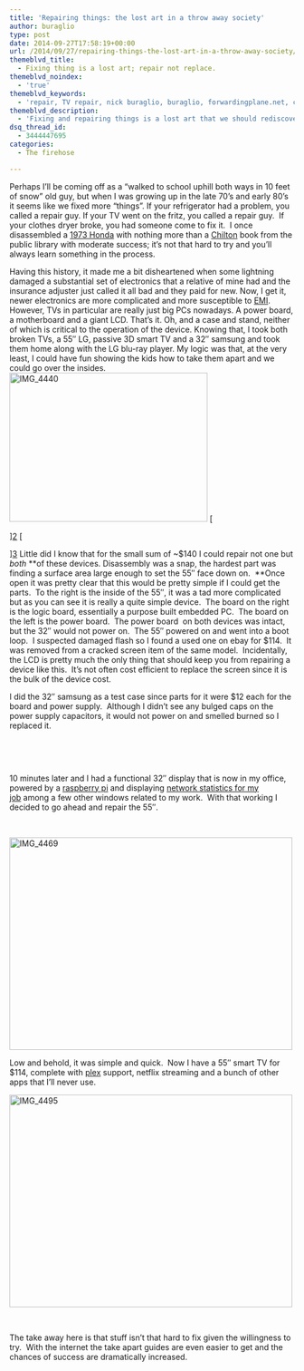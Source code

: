 ```yaml
---
title: 'Repairing things: the lost art in a throw away society'
author: buraglio
type: post
date: 2014-09-27T17:58:19+00:00
url: /2014/09/27/repairing-things-the-lost-art-in-a-throw-away-society/
themeblvd_title:
  - Fixing thing is a lost art; repair not replace.
themeblvd_noindex:
  - 'true'
themeblvd_keywords:
  - 'repair, TV repair, nick buraglio, buraglio, forwardingplane.net, cold locals, nickburaglio.com, fixing things is a lost art, repair smart TV, '
themeblvd_description:
  - 'Fixing and repairing things is a lost art that we should rediscover.  Repairing LCD TVs is easy and affordable. '
dsq_thread_id:
  - 3444447695
categories:
  - The firehose

---
```

Perhaps I&#8217;ll be coming off as a &#8220;walked to school uphill both ways in 10 feet of snow&#8221; old guy, but when I was growing up in the late 70&#8217;s and early 80&#8217;s it seems like we fixed more &#8220;things&#8221;. If your refrigerator had a problem, you called a repair guy. If your TV went on the fritz, you called a repair guy.  If your clothes dryer broke, you had someone come to fix it.  I once disassembled a <a title="If you love something, let it go: Or, The Black Bomber finds a new home." href="http://www.nickburaglio.com/2009/04/03/if-you-love-something-let-it-go-or-the-black-bomber-finds-a-new-home/" target="_blank">1973 Honda</a> with nothing more than a <a href="http://chilton.cengage.com/" target="_blank">Chilton</a> book from the public library with moderate success; it&#8217;s not that hard to try and you&#8217;ll always learn something in the process.
  
Having this history, it made me a bit disheartened when some lightning damaged a substantial set of electronics that a relative of mine had and the insurance adjuster just called it all bad and they paid for new. Now, I get it, newer electronics are more complicated and more susceptible to <a href="http://en.wikipedia.org/wiki/Electromagnetic_interference" target="_blank">EMI</a>. However, TVs in particular are really just big PCs nowadays. A power board, a motherboard and a giant LCD. That&#8217;s it. Oh, and a case and stand, neither of which is critical to the operation of the device. Knowing that, I took both broken TVs, a 55&#8243; LG, passive 3D smart TV and a 32&#8243; samsung and took them home along with the LG blu-ray player. My logic was that, at the very least, I could have fun showing the kids how to take them apart and we could go over the insides. [<img class="alignright wp-image-674" src="http://www.nickburaglio.com/wp-content/uploads/2014/09/IMG_4440.jpg" alt="IMG_4440" width="350" height="263" />][1] [
  
][2] [
  
][3] Little did I know that for the small sum of ~$140 I could repair not one but _both_ **of these devices. Disassembly was a snap, the hardest part was finding a surface area large enough to set the 55&#8243; face down on.  **Once open it was pretty clear that this would be pretty simple if I could get the parts.  To the right is the inside of the 55&#8243;, it was a tad more complicated but as you can see it is really a quite simple device.  The board on the right is the logic board, essentially a purpose built embedded PC.  The board on the left is the power board.  The power board  on both devices was intact, but the 32&#8243; would not power on.  The 55&#8243; powered on and went into a boot loop.  I suspected damaged flash so I found a used one on ebay for $114.  It was removed from a cracked screen item of the same model.  Incidentally, the LCD is pretty much the only thing that should keep you from repairing a device like this.  It&#8217;s not often cost efficient to replace the screen since it is the bulk of the device cost.

I did the 32&#8243; samsung as a test case since parts for it were $12 each for the board and power supply.  Although I didn&#8217;t see any bulged caps on the power supply capacitors, it would not power on and smelled burned so I replaced it.

&nbsp;

&nbsp;

10 minutes later and I had a functional 32&#8243; display that is now in my office, powered by a <a href="http://www.raspberrypi.org/" target="_blank">raspberry pi</a> and displaying <a href="http://my.es.net" target="_blank">network statistics for my job</a> among a few other windows related to my work.  With that working I decided to go ahead and repair the 55&#8243;.

&nbsp;

[<img class="aligncenter wp-image-675" src="http://www.nickburaglio.com/wp-content/uploads/2014/09/IMG_4469.jpg" alt="IMG_4469" width="500" height="375" />][4]

Low and behold, it was simple and quick.  Now I have a 55&#8243; smart TV for $114, complete with <a href="https://plex.tv/" target="_blank">plex</a> support, netflix streaming and a bunch of other apps that I&#8217;ll never use.

[<img class="aligncenter wp-image-680" src="http://www.nickburaglio.com/wp-content/uploads/2014/09/IMG_4495.jpg" alt="IMG_4495" width="500" height="375" />][5]

&nbsp;

The take away here is that stuff isn&#8217;t that hard to fix given the willingness to try.  With the internet the take apart guides are even easier to get and the chances of success are dramatically increased.

&nbsp;

 [1]: http://www.nickburaglio.com/wp-content/uploads/2014/09/IMG_4440.jpg
 [2]: http://www.nickburaglio.com/wp-content/uploads/2014/09/IMG_4471.jpg
 [3]: http://www.nickburaglio.com/wp-content/uploads/2014/09/IMG_4472.jpg
 [4]: http://www.nickburaglio.com/wp-content/uploads/2014/09/IMG_4469.jpg
 [5]: http://www.nickburaglio.com/wp-content/uploads/2014/09/IMG_4495.jpg
